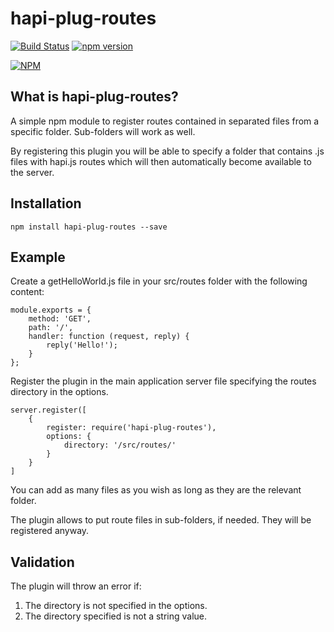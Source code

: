 # hapi-plug-routes

[![Build Status](https://travis-ci.org/federicomaffei/hapi-plug-routes.svg)](https://travis-ci.org/federicomaffei/hapi-plug-routes) [![npm version](https://badge.fury.io/js/hapi-plug-routes.svg)](https://www.npmjs.com/package/hapi-plug-routes)

[![NPM](https://nodei.co/npm/hapi-plug-routes.png?downloads=true&downloadRank=true&stars=true)](https://nodei.co/npm/hapi-plug-routes/)

## What is hapi-plug-routes?

A simple npm module to register routes contained in separated files from a specific folder. Sub-folders will work as well.

By registering this plugin you will be able to specify a folder that contains .js files with hapi.js routes which will then automatically become available to the server.

## Installation

    npm install hapi-plug-routes --save

## Example

Create a getHelloWorld.js file in your src/routes folder with the following content:

 
    module.exports = {
	    method: 'GET',
	    path: '/',
	    handler: function (request, reply) {
	        reply('Hello!');
	    }
	};


Register the plugin in the main application server file specifying the routes directory in the options.

    server.register([
        {
            register: require('hapi-plug-routes'),
            options: {
                directory: '/src/routes/'
            }
        }
    ]

You can add as many files as you wish as long as they are the relevant folder.

The plugin allows to put route files in sub-folders, if needed. They will be registered anyway.

## Validation

The plugin will throw an error if: 

1. The directory is not specified in the options.
2. The directory specified is not a string value.
